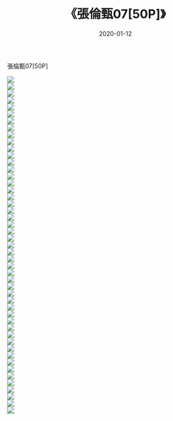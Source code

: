 ﻿---
layout: post
title:  《張倫甄07[50P]》
date:   2020-01-12
img: http://img.660000.xyz/Sharelink/唯美/2020/張倫甄07[50P]/000.jpg
categories: [美女, 清纯, 唯美]
---

張倫甄07[50P]

  ![](http://img.660000.xyz/Sharelink/唯美/2020/張倫甄07[50P]/001.jpg) <br> ![](http://img.660000.xyz/Sharelink/唯美/2020/張倫甄07[50P]/002.jpg) <br> ![](http://img.660000.xyz/Sharelink/唯美/2020/張倫甄07[50P]/003.jpg) <br> ![](http://img.660000.xyz/Sharelink/唯美/2020/張倫甄07[50P]/004.jpg) <br> ![](http://img.660000.xyz/Sharelink/唯美/2020/張倫甄07[50P]/005.jpg) <br> ![](http://img.660000.xyz/Sharelink/唯美/2020/張倫甄07[50P]/006.jpg) <br> ![](http://img.660000.xyz/Sharelink/唯美/2020/張倫甄07[50P]/007.jpg) <br> ![](http://img.660000.xyz/Sharelink/唯美/2020/張倫甄07[50P]/008.jpg) <br> ![](http://img.660000.xyz/Sharelink/唯美/2020/張倫甄07[50P]/009.jpg) <br> ![](http://img.660000.xyz/Sharelink/唯美/2020/張倫甄07[50P]/010.jpg) <br> ![](http://img.660000.xyz/Sharelink/唯美/2020/張倫甄07[50P]/011.jpg) <br> ![](http://img.660000.xyz/Sharelink/唯美/2020/張倫甄07[50P]/012.jpg) <br> ![](http://img.660000.xyz/Sharelink/唯美/2020/張倫甄07[50P]/013.jpg) <br> ![](http://img.660000.xyz/Sharelink/唯美/2020/張倫甄07[50P]/014.jpg) <br> ![](http://img.660000.xyz/Sharelink/唯美/2020/張倫甄07[50P]/015.jpg) <br> ![](http://img.660000.xyz/Sharelink/唯美/2020/張倫甄07[50P]/016.jpg) <br> ![](http://img.660000.xyz/Sharelink/唯美/2020/張倫甄07[50P]/017.jpg) <br> ![](http://img.660000.xyz/Sharelink/唯美/2020/張倫甄07[50P]/018.jpg) <br> ![](http://img.660000.xyz/Sharelink/唯美/2020/張倫甄07[50P]/019.jpg) <br> ![](http://img.660000.xyz/Sharelink/唯美/2020/張倫甄07[50P]/020.jpg) <br> ![](http://img.660000.xyz/Sharelink/唯美/2020/張倫甄07[50P]/021.jpg) <br> ![](http://img.660000.xyz/Sharelink/唯美/2020/張倫甄07[50P]/022.jpg) <br> ![](http://img.660000.xyz/Sharelink/唯美/2020/張倫甄07[50P]/023.jpg) <br> ![](http://img.660000.xyz/Sharelink/唯美/2020/張倫甄07[50P]/024.jpg) <br> ![](http://img.660000.xyz/Sharelink/唯美/2020/張倫甄07[50P]/025.jpg) <br> ![](http://img.660000.xyz/Sharelink/唯美/2020/張倫甄07[50P]/026.jpg) <br> ![](http://img.660000.xyz/Sharelink/唯美/2020/張倫甄07[50P]/027.jpg) <br> ![](http://img.660000.xyz/Sharelink/唯美/2020/張倫甄07[50P]/028.jpg) <br> ![](http://img.660000.xyz/Sharelink/唯美/2020/張倫甄07[50P]/029.jpg) <br> ![](http://img.660000.xyz/Sharelink/唯美/2020/張倫甄07[50P]/030.jpg) <br> ![](http://img.660000.xyz/Sharelink/唯美/2020/張倫甄07[50P]/031.jpg) <br> ![](http://img.660000.xyz/Sharelink/唯美/2020/張倫甄07[50P]/032.jpg) <br> ![](http://img.660000.xyz/Sharelink/唯美/2020/張倫甄07[50P]/033.jpg) <br> ![](http://img.660000.xyz/Sharelink/唯美/2020/張倫甄07[50P]/034.jpg) <br> ![](http://img.660000.xyz/Sharelink/唯美/2020/張倫甄07[50P]/035.jpg) <br> ![](http://img.660000.xyz/Sharelink/唯美/2020/張倫甄07[50P]/036.jpg) <br> ![](http://img.660000.xyz/Sharelink/唯美/2020/張倫甄07[50P]/037.jpg) <br> ![](http://img.660000.xyz/Sharelink/唯美/2020/張倫甄07[50P]/038.jpg) <br> ![](http://img.660000.xyz/Sharelink/唯美/2020/張倫甄07[50P]/039.jpg) <br> ![](http://img.660000.xyz/Sharelink/唯美/2020/張倫甄07[50P]/040.jpg) <br> ![](http://img.660000.xyz/Sharelink/唯美/2020/張倫甄07[50P]/041.jpg) <br> ![](http://img.660000.xyz/Sharelink/唯美/2020/張倫甄07[50P]/042.jpg) <br> ![](http://img.660000.xyz/Sharelink/唯美/2020/張倫甄07[50P]/043.jpg) <br> ![](http://img.660000.xyz/Sharelink/唯美/2020/張倫甄07[50P]/044.jpg) <br> ![](http://img.660000.xyz/Sharelink/唯美/2020/張倫甄07[50P]/045.jpg) <br> ![](http://img.660000.xyz/Sharelink/唯美/2020/張倫甄07[50P]/046.jpg) <br> ![](http://img.660000.xyz/Sharelink/唯美/2020/張倫甄07[50P]/047.jpg) <br> ![](http://img.660000.xyz/Sharelink/唯美/2020/張倫甄07[50P]/048.jpg) <br> ![](http://img.660000.xyz/Sharelink/唯美/2020/張倫甄07[50P]/049.jpg) <br>